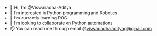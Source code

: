 - 👋 Hi, I’m @Viswanadha-Aditya
- 👀 I’m interested in Python programming and Robotics
- 🌱 I’m currently learning ROS 
- 💞️ I’m looking to collaborate on Python automations
- 📫 You can reach me through email @viswanadha.adityag@gmail.com

<!---
Viswanadha-Aditya/Viswanadha-Aditya is a ✨ special ✨ repository because its `README.md` (this file) appears on your GitHub profile.
You can click the Preview link to take a look at your changes.
--->
